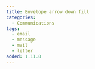 ```yaml
---
title: Envelope arrow down fill
categories:
  - Communications
tags:
  - email
  - message
  - mail
  - letter
added: 1.11.0
---
```

